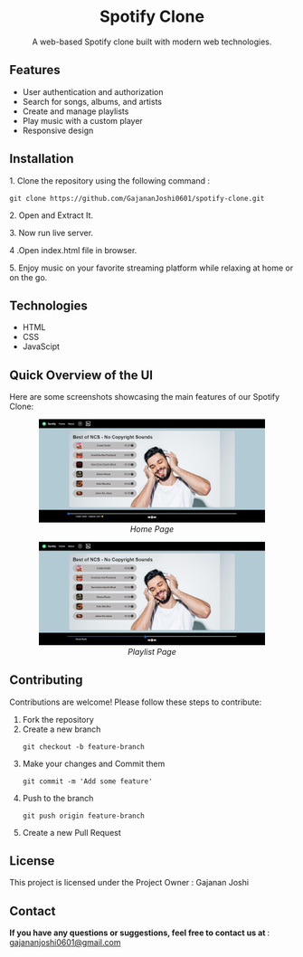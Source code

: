 <h1 align="center">Spotify Clone</h1>

<p align="center">
    A web-based Spotify clone built with modern web technologies.
</p>

<h2 id="features">Features</h2>
<ul>
    <li>User authentication and authorization</li>
    <li>Search for songs, albums, and artists</li>
    <li>Create and manage playlists</li>
    <li>Play music with a custom player</li>
    <li>Responsive design</li>
</ul>

<h2 id="installation">Installation</h2>
<p>1. Clone the repository using the following command : </p>
<pre><code>git clone https://github.com/GajananJoshi0601/spotify-clone.git</code></pre>
<p>2. Open and Extract It.</p>
<!-- <pre><code>cd spotify-clone</code></pre> -->
<p>3. Now run live server.</p>

<p>4 .Open index.html file in browser.</p>
<p>5. Enjoy music on your favorite streaming platform while relaxing at home or on the go.</p>

<h2 id="technologies">Technologies</h2>
<ul>
    <li>HTML</li> 
    <li>CSS</li>
    <li>JavaScipt</li>
</ul>

<h2 id="overview">Quick Overview of the UI</h2>
<p>Here are some screenshots showcasing the main features of our Spotify Clone:</p>

<p align="center">
    <img src="/SS/ss-1.jpg" alt="Home Page" width="400">
    <br>
    <em>Home Page</em>
</p>

<p align="center">
    <img src="/SS/ss-2.jpg" alt="Playlist Page" width="400">
    <br>
    <em>Playlist Page</em>
</p>


<h2 id="contributing">Contributing</h2>
<p>Contributions are welcome! Please follow these steps to contribute:</p>
<ol>
    <li>Fork the repository</li>
    <li>Create a new branch</li>
      <pre><code>git checkout -b feature-branch</code></pre>
    <li>Make your changes and Commit them</li>
      <pre><code>git commit -m 'Add some feature'</code></pre>
    <li>Push to the branch </li>
      <pre><code>git push origin feature-branch</code></pre>
    <li>Create a new Pull Request</li>
</ol>

<h2 id="license">License</h2>
<p>This project is licensed under the Project Owner : Gajanan Joshi</p>

<h2 id="contact">Contact</h2>
<p>
    <strong>If you have any questions or suggestions, feel free to contact us at </strong> :
    <a href="gajananjoshi0601@gmail.com"> gajananjoshi0601@gmail.com </a><br>
</p>

</body>
</html>
